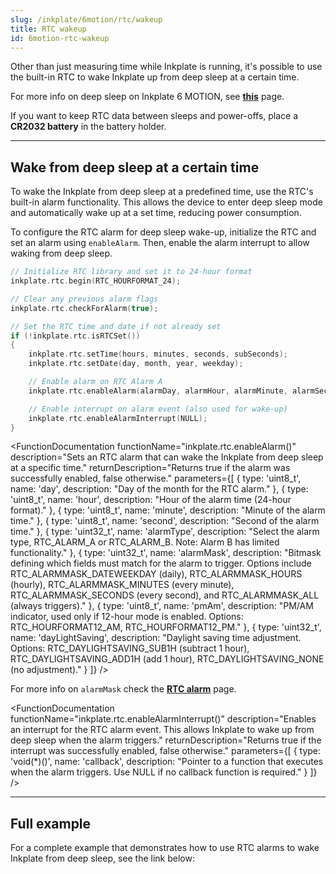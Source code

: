 ```yaml
---
slug: /inkplate/6motion/rtc/wakeup
title: RTC wakeup
id: 6motion-rtc-wakeup
---
```



Other than just measuring time while Inkplate is running, it's possible to use the built-in RTC to wake Inkplate up from deep sleep at a certain time.

<InfoBox>For more info on deep sleep on Inkplate 6 MOTION, see [**this**](/Inkplate-6MOTION/low-power/deep-sleep) page.</InfoBox>

<WarningBox>If you want to keep RTC data between sleeps and power-offs, place a **CR2032 battery** in the battery holder.</WarningBox>

---

## Wake from deep sleep at a certain time

To wake the Inkplate from deep sleep at a predefined time, use the RTC's built-in alarm functionality. This allows the device to enter deep sleep mode and automatically wake up at a set time, reducing power consumption.

To configure the RTC alarm for deep sleep wake-up, initialize the RTC and set an alarm using `enableAlarm`. Then, enable the alarm interrupt to allow waking from deep sleep.

```cpp
// Initialize RTC library and set it to 24-hour format
inkplate.rtc.begin(RTC_HOURFORMAT_24);

// Clear any previous alarm flags
inkplate.rtc.checkForAlarm(true);

// Set the RTC time and date if not already set
if (!inkplate.rtc.isRTCSet())
{
    inkplate.rtc.setTime(hours, minutes, seconds, subSeconds);
    inkplate.rtc.setDate(day, month, year, weekday);

    // Enable alarm on RTC Alarm A
    inkplate.rtc.enableAlarm(alarmDay, alarmHour, alarmMinute, alarmSeconds, RTC_ALARM_A, alarmMask);

    // Enable interrupt on alarm event (also used for wake-up)
    inkplate.rtc.enableAlarmInterrupt(NULL);
}
```

<FunctionDocumentation functionName="inkplate.rtc.enableAlarm()" 
  description="Sets an RTC alarm that can wake the Inkplate from deep sleep at a specific time." 
  returnDescription="Returns true if the alarm was successfully enabled, false otherwise." 
  parameters={[
    { type: 'uint8_t', name: 'day', description: "Day of the month for the RTC alarm." }, 
    { type: 'uint8_t', name: 'hour', description: "Hour of the alarm time (24-hour format)." }, 
    { type: 'uint8_t', name: 'minute', description: "Minute of the alarm time." }, 
    { type: 'uint8_t', name: 'second', description: "Second of the alarm time." }, 
    { type: 'uint32_t', name: 'alarmType', description: "Select the alarm type, RTC_ALARM_A or RTC_ALARM_B. Note: Alarm B has limited functionality." }, 
    { type: 'uint32_t', name: 'alarmMask', description: "Bitmask defining which fields must match for the alarm to trigger. Options include RTC_ALARMMASK_DATEWEEKDAY (daily), RTC_ALARMMASK_HOURS (hourly), RTC_ALARMMASK_MINUTES (every minute), RTC_ALARMMASK_SECONDS (every second), and RTC_ALARMMASK_ALL (always triggers)." }, 
    { type: 'uint8_t', name: 'pmAm', description: "PM/AM indicator, used only if 12-hour mode is enabled. Options: RTC_HOURFORMAT12_AM, RTC_HOURFORMAT12_PM." }, 
    { type: 'uint32_t', name: 'dayLightSaving', description: "Daylight saving time adjustment. Options: RTC_DAYLIGHTSAVING_SUB1H (subtract 1 hour), RTC_DAYLIGHTSAVING_ADD1H (add 1 hour), RTC_DAYLIGHTSAVING_NONE (no adjustment)." }
  ]} 
/>

For more info on `alarmMask` check the [**RTC alarm**](/Inkplate-6MOTION/rtc/alarm#simple-alarm) page.

<FunctionDocumentation functionName="inkplate.rtc.enableAlarmInterrupt()" 
  description="Enables an interrupt for the RTC alarm event. This allows Inkplate to wake up from deep sleep when the alarm triggers." 
  returnDescription="Returns true if the interrupt was successfully enabled, false otherwise." 
  parameters={[
    { type: 'void(*)()', name: 'callback', description: "Pointer to a function that executes when the alarm triggers. Use NULL if no callback function is required." }
  ]} 
/>


---

## Full example

For a complete example that demonstrates how to use RTC alarms to wake Inkplate from deep sleep, see the link below:

<QuickLink 
  title="Inkplate_6_Motion_RTC_Alarm_Interrupt.ino" 
  description="Full example demonstrating how to configure RTC wake-up from deep sleep." 
  url="https://github.com/SolderedElectronics/Inkplate_Motion_Arduino_Library/blob/main/examples/Inkplate6Motion/Advanced/RTC/Inkplate_6_Motion_RTC_Deep_Sleep_Wakeup/Inkplate_6_Motion_RTC_Deep_Sleep_Wakeup.ino" 
/>